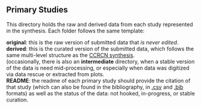 ## Primary Studies

This directory holds the raw and derived data from each study represented in the synthesis.  Each folder follows the same template:  

**original**: this is the raw version of submitted data that _is never edited_.  
**derived**: this is the curated version of the submitted data, which follows the same multi-level structure as the [CCRCN synthesis](https://github.com/Smithsonian/CCRCN-Data-Library/tree/master/data/CCRCN_synthesis).  
(occasionally, there is also an **intermediate** directory, when a stable version of the data is need mid-processing, or especially when data was digitized via data rescue or extracted from plots.  
**README**: the readme of each primary study should provide the citation of that study (which can also be found in the bibliography, in [.csv](https://github.com/Smithsonian/CCRCN-Data-Library/blob/master/data/CCRCN_synthesis/CCRCN_study_citations.csv) and [.bib](https://github.com/Smithsonian/CCRCN-Data-Library/blob/master/data/CCRCN_synthesis/CCRCN_bibliography.bib) formats) as well as the status of the data: not hooked, in-progress, or stable curation.  